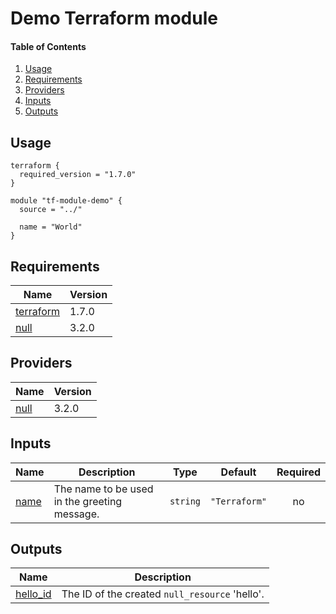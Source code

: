 # Demo Terraform module

#### Table of Contents

1. [Usage](#usage)
2. [Requirements](#requirements)
3. [Providers](#providers)
4. [Inputs](#inputs)
5. [Outputs](#outputs)
<!-- BEGINNING OF PRE-COMMIT-TERRAFORM DOCS HOOK -->
## Usage

```hcl
terraform {
  required_version = "1.7.0"
}

module "tf-module-demo" {
  source = "../"

  name = "World"
}
```

## Requirements

| Name | Version |
|------|---------|
| <a name="requirement_terraform"></a> [terraform](#requirement\_terraform) | 1.7.0 |
| <a name="requirement_null"></a> [null](#requirement\_null) | 3.2.0 |

## Providers

| Name | Version |
|------|---------|
| <a name="provider_null"></a> [null](#provider\_null) | 3.2.0 |

## Inputs

| Name | Description | Type | Default | Required |
|------|-------------|------|---------|:--------:|
| <a name="input_name"></a> [name](#input\_name) | The name to be used in the greeting message. | `string` | `"Terraform"` | no |

## Outputs

| Name | Description |
|------|-------------|
| <a name="output_hello_id"></a> [hello\_id](#output\_hello\_id) | The ID of the created `null_resource` 'hello'. |
<!-- END OF PRE-COMMIT-TERRAFORM DOCS HOOK -->
